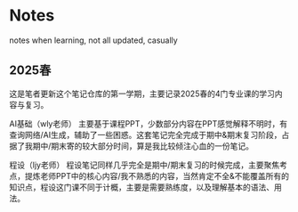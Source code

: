 # Notes
notes when learning, not all updated, casually

## 2025春
这是笔者更新这个笔记仓库的第一学期，主要记录2025春的4门专业课的学习内容与复习。

AI基础（wly老师）
主要基于课程PPT，少数部分内容在PPT感觉解释不明时，有查询网络/AI生成，辅助了一些困惑。这套笔记完全完成于期中&期末复习阶段，占据了我期中/期末寄的较大部分时间，算是我比较倾注心血的一份笔记。

程设（ljy老师）
程设笔记同样几乎完全是期中/期末复习的时候完成，主要聚焦考点，提炼老师PPT中的核心内容/我不熟悉的内容，当然肯定不全&不能覆盖所有的知识点，程设这门课不同于计概，主要是需要熟练度，以及理解基本的语法、用法。